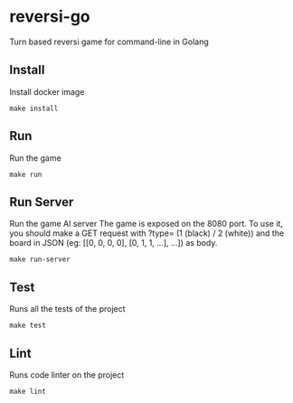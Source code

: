 # reversi-go

Turn based reversi game for command-line in Golang

## Install

Install docker image

```
make install
```

## Run

Run the game

```
make run
```

## Run Server

Run the game AI server
The game is exposed on the 8080 port. To use it, you should make a GET request with ?type=<your-type> (1 (black) / 2 (white)) and the board in JSON (eg: [[0, 0, 0, 0], [0, 1, 1, ...], ...]) as body.

```
make run-server
```

## Test

Runs all the tests of the project

```
make test
```

## Lint

Runs code linter on the project

```
make lint
```
